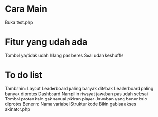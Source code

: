 # Cara Main
 Buka test.php

# Fitur yang udah ada
 Tombol ya/tidak udah hilang pas beres
 Soal udah keshuffle

# To do list
 Tambahin:
 	Layout
 	Leaderboard paling banyak ditebak
 	Leaderboard paling banyak diprotes
 	Dashboard
 	Nampilin riwayat jawaban pas udah selesai
 	Tombol protes kalo gak sesuai pikiran player
 	Jawaban yang bener kalo diprotes
 Benerin:
 	Nama variabel
 	Struktur kode
 	Bikin gabisa akses akinator.php